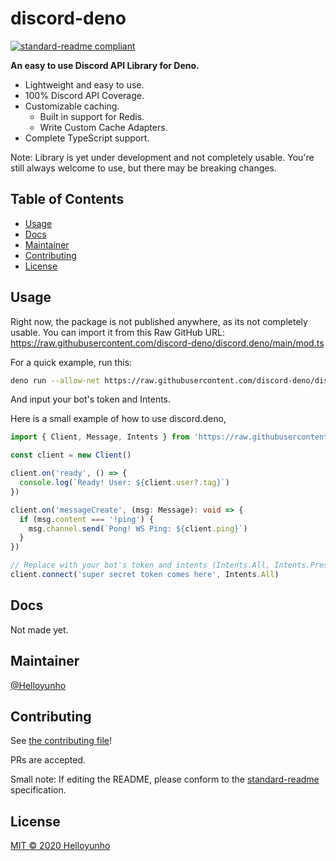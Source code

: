 # discord-deno

[![standard-readme compliant](https://img.shields.io/badge/standard--readme-OK-green.svg?style=flat-square)](https://github.com/RichardLitt/standard-readme)

**An easy to use Discord API Library for Deno.**
* Lightweight and easy to use.
* 100% Discord API Coverage.
* Customizable caching.
  * Built in support for Redis.
  * Write Custom Cache Adapters.
* Complete TypeScript support.

Note: Library is yet under development and not completely usable. You're still always welcome to use, but there may be breaking changes.

## Table of Contents

- [Usage](#usage)
- [Docs](#docs)
- [Maintainer](#maintainer)
- [Contributing](#contributing)
- [License](#license)

## Usage
Right now, the package is not published anywhere, as its not completely usable.
You can import it from this Raw GitHub URL: https://raw.githubusercontent.com/discord-deno/discord.deno/main/mod.ts

For a quick example, run this:
```bash
deno run --allow-net https://raw.githubusercontent.com/discord-deno/discord.deno/main/examples/ping.ts
```
And input your bot's token and Intents.

Here is a small example of how to use discord.deno,
```ts
import { Client, Message, Intents } from 'https://raw.githubusercontent.com/discord-deno/discord.deno/main/mod.ts'

const client = new Client()

client.on('ready', () => {
  console.log(`Ready! User: ${client.user?.tag}`)
})

client.on('messageCreate', (msg: Message): void => {
  if (msg.content === '!ping') {
    msg.channel.send(`Pong! WS Ping: ${client.ping}`)
  }
})

// Replace with your bot's token and intents (Intents.All, Intents.Presence, Intents.GuildMembers)
client.connect('super secret token comes here', Intents.All)
```

## Docs

Not made yet.

## Maintainer

[@Helloyunho](https://github.com/Helloyunho)

## Contributing

See [the contributing file](CONTRIBUTING.md)!

PRs are accepted.

Small note: If editing the README, please conform to the [standard-readme](https://github.com/RichardLitt/standard-readme) specification.

## License

[MIT © 2020 Helloyunho](LICENSE)
